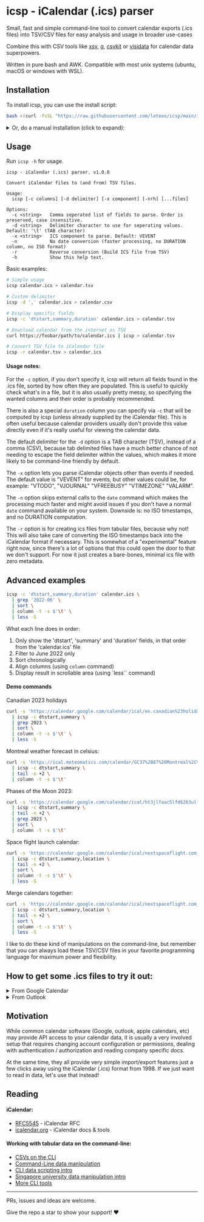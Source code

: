 # icsp - iCalendar (.ics) parser

Small, fast and simple command-line tool to convert calendar exports (.ics files) into TSV/CSV files for easy analysis and usage in broader use-cases

Combine this with CSV tools like [xsv](https://github.com/BurntSushi/xsv), [q](https://github.com/harelba/q), [csvkit](https://github.com/wireservice/csvkit) or [visidata](https://github.com/saulpw/visidata) for calendar data superpowers.

Written in pure bash and AWK. Compatible with most unix systems (ubuntu, macOS or windows with WSL).

## Installation

To install icsp, you can use the install script:

```sh
bash <(curl -fsSL "https://raw.githubusercontent.com/loteoo/icsp/main/install")
```

<details><summary>Or, do a manual installation (click to expand):</summary>

1. Download the repo (via git clone or .zip download) and keep it somewhere
2. Create a symlink from an executable BIN directory (such as /usr/local/bin, ~/.local/bin or ~/bin) to the `icsp` file in the directory that you downloaded.

Example:
```sh
#         This bin directory should be in your executable $PATH
#                                     /
ln -s ~/my-repos/icsp/icsp ~/.local/bin/icsp
#                       \
#     This should be the actual icsp script file
```

</details>

## Usage

Run `icsp -h` for usage.

```
icsp - iCalendar (.ics) parser. v1.0.0

Convert iCalendar files to (and from) TSV files.

Usage:
  icsp [-c columns] [-d delimiter] [-x component] [-nrh] [...files]

Options:
  -c <string>   Comma seperated list of fields to parse. Order is preserved, case insensitive.
  -d <string>   Delimiter character to use for seperating values. Default: '\t' (TAB character)
  -x <string>   ICS component to parse. Default: VEVENT
  -n            No date conversion (faster processing, no DURATION column, no ISO format)
  -r            Reverse conversion (Build ICS file from TSV)
  -h            Show this help text.
```

Basic examples:

```sh
# Simple usage
icsp calendar.ics > calendar.tsv

# Custom delimiter
icsp -d ',' calendar.ics > calendar.csv

# Display specific fields
icsp -c 'dtstart,summary,duration' calendar.ics > calendar.tsv

# Download calendar from the internet as TSV
curl https://foobar/path/to/calendar.ics | icsp > calendar.tsv

# Convert TSV file to iCalendar file
icsp -r calendar.tsv > calendar.ics
```

#### Usage notes:

For the `-c` option, if you don't specify it, icsp will return all fields found in the .ics file, sorted by how often they are populated. This is useful to quickly check what's in a file, but it is also usually pretty messy, so specifying the wanted columns and their order is probably recommended.

There is also a special `duration` column you can specify via `-c` that will be computed by icsp (unless already supplied by the iCalendar file). This is often useful because calendar providers usually don't provide this value directly even if it's really useful for viewing the calendar data.

The default delimiter for the `-d` option is a TAB character (TSV), instead of a comma (CSV), because tab delimited files have a much better chance of not needing to escape the field delimiter within the values, which makes it more likely to be command-line friendly by default.

The `-x` option lets you parse iCalendar objects other than events if needed. The default value is "VEVENT" for events, but other values could be, for example: "VTODO", "VJOURNAL" "VFREEBUSY" "VTIMEZONE" "VALARM".

The `-n` option skips external calls to the `date` command which makes the processing much faster and might avoid issues if you don't have a normal `date` command available on your system. Downside is: no ISO timestamps, and no DURATION computation.

The `-r` option is for creating ics files from tabular files, because why not! This will also take care of converting the ISO timestamps back into the iCalendar format if necessary. This is somewhat of a "experimental" feature right now, since there's a lot of options that this could open the door to that we don't support. For now it just creates a bare-bones, minimal ics file with zero metadata.


## Advanced examples

```sh
icsp -c 'dtstart,summary,duration' calendar.ics \
  | grep '2022-06' \
  | sort \
  | column -t -s $'\t' \
  | less -S
```

What each line does in order:

1. Only show the 'dtstart', 'summary' and 'duration' fields, in that order from the 'calendar.ics' file
1. Filter to June 2022 only
1. Sort chronologically
1. Align columns (using `column` command)
1. Display result in scrollable area (using `less`` command)

#### Demo commands

Canadian 2023 holidays

```sh
curl -s 'https://calendar.google.com/calendar/ical/en.canadian%23holiday%40group.v.calendar.google.com/public/basic.ics' \
  | icsp -c dtstart,summary \
  | grep 2023 \
  | sort \
  | column -t -s $'\t' \
  | less -S
```

Montreal weather forecast in celsius:

```sh
curl -s 'https://ical.meteomatics.com/calendar/GC37%2B87%20Montreal%2C%20QC%2C%20Canada/45.503279_-73.586855/en/meteomat.ics' \
  | icsp -c dtstart,summary \
  | tail -n +2 \
  | column -t -s $'\t'
```

Phases of the Moon 2023:

```sh
curl -s 'https://calendar.google.com/calendar/ical/ht3jlfaac5lfd6263ulfh4tql8%40group.calendar.google.com/public/basic.ics' \
  | icsp -c dtstart,summary \
  | tail -n +2 \
  | grep 2023 \
  | sort \
  | column -t -s $'\t'
```

Space flight launch calendar:

```sh
curl -s 'https://calendar.google.com/calendar/ical/nextspaceflight.com_l328q9n2alm03mdukb05504c44%40group.calendar.google.com/public/basic.ics' \
  | icsp -c dtstart,summary,location \
  | tail -n +2 \
  | sort \
  | column -t -s $'\t' \
  | less -S
```

Merge calendars together:

```sh
curl -s 'https://calendar.google.com/calendar/ical/nextspaceflight.com_l328q9n2alm03mdukb05504c44%40group.calendar.google.com/public/basic.ics' \
  | icsp -c dtstart,summary,location \
  | tail -n +2 \
  | sort \
  | column -t -s $'\t' \
  | less -S
```

I like to do these kind of manipulations on the command-line, but remember that you can always load these TSV/CSV files in your favorite programming language for maximum power and flexibility.

## How to get some .ics files to try it out:

<details><summary>From Google Calendar</summary>

<img src="https://user-images.githubusercontent.com/14101189/227659925-cbc204bc-95e0-4bf6-be2e-686ed1fd815f.png" width="320" alt="Step 1" />

<img src="https://user-images.githubusercontent.com/14101189/227659927-93e7b7f7-0534-45f9-8e77-c0ef242dd567.png" width="720" alt="Step 2" />
</details>

<details><summary>From Outlook</summary>

<img src="https://user-images.githubusercontent.com/14101189/227634762-6229a640-654f-4b2a-8ab5-6acbf4ab7524.png" width="320" alt="Step 2" />

<img src="https://user-images.githubusercontent.com/14101189/227635163-3136bc60-656e-42e1-b0f9-87c67a6c85ac.png" width="720" alt="Step 2" />

<img src="https://user-images.githubusercontent.com/14101189/227633645-d9fa440e-5380-42c7-bf5d-72dc816f7021.png" width="280" alt="Step 3" />
</details>


## Motivation

While common calendar software (Google, outlook, apple calendars, etc) may provide API access to your calendar data, it is usually a very involved setup that requires changing account configuration or permissions, dealing with authentication / authorization and reading company specific docs.

At the same time, they all provide very simple import/export features just a few clicks away using the iCalendar (.ics) format from 1998. If we just want to read in data, let's use that instead!

## Reading

#### iCalendar:

- [RFC5545](https://datatracker.ietf.org/doc/html/rfc5545) - iCalendar RFC
- [icalendar.org](https://icalendar.org/) - iCalendar docs & tools

#### Working with tabular data on the command-line:

- [CSVs on the CLI](https://bconnelly.net/posts/working_with_csvs_on_the_command_line/)
- [Command-Line data manipulation](https://planspace.org/2013/05/21/command-line-data-manipulation/)
- [CLI data scripting intro](https://compphylo.github.io/Oslo2019/Scripting_CLI_Intro/Scripting_CLI_Intro.html)
- [Singapore university data manipulation intro](https://nusit.nus.edu.sg/technus/data-manipulation-and-more-with-the-command-line/)
- [More CLI tools](https://github.com/dbohdan/structured-text-tools)

---

PRs, issues and ideas are welcome.

Give the repo a star to show your support! ❤️
